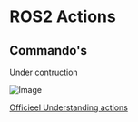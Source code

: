 # ROS2 Actions
## Commando's
Under contruction

![Image](https://docs.ros.org/en/humble/_images/Action-SingleActionClient.gif)

[Officieel Understanding actions](https://docs.ros.org/en/humble/Tutorials/Beginner-CLI-Tools/Understanding-ROS2-Actions/Understanding-ROS2-Actions.html)

